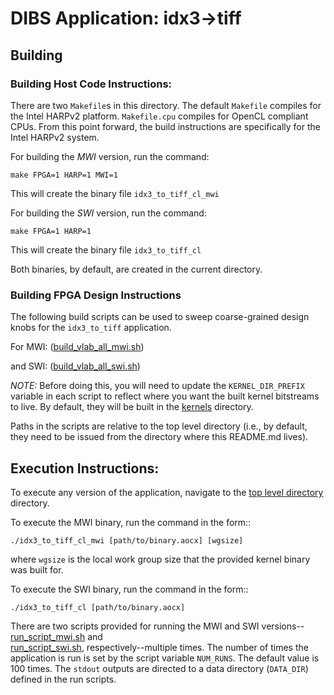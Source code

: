 # DIBS Application: idx3->tiff

## Building 

### Building Host Code Instructions:

There are two `Makefile`s in this directory. The default `Makefile` compiles
for the Intel HARPv2 platform. `Makefile.cpu` compiles for OpenCL compliant
CPUs. From this point forward, the build instructions are specifically for the
Intel HARPv2 system.

For building the *MWI* version, run the command:
```
make FPGA=1 HARP=1 MWI=1
```
This will create the binary file `idx3_to_tiff_cl_mwi`


For building the *SWI* version, run the command:
```
make FPGA=1 HARP=1 
```
This will create the binary file `idx3_to_tiff_cl`

Both binaries, by default, are created in the current directory.


### Building FPGA Design Instructions 

The following build scripts can be used to sweep coarse-grained design knobs
for the `idx3_to_tiff` application. 

For MWI: 
([build_vlab_all_mwi.sh](build_scripts/build_vlab_all_mwi.sh))

and SWI: 
([build_vlab_all_swi.sh](build_scripts/build_vlab_all_swi.sh))

*NOTE:* Before doing this, you will need to update the `KERNEL_DIR_PREFIX`
variable in each script to reflect where you want the built kernel bitstreams to
live. By default, they will be built in the [kernels](./kernels) directory.

Paths in the scripts are relative to the top level directory (i.e., by 
default, they need to be issued from the directory where this README.md lives).


## Execution Instructions:

To execute any version of the application, navigate to the 
[top level directory](./)
directory.

To execute the MWI binary, run the command in the form::
```
./idx3_to_tiff_cl_mwi [path/to/binary.aocx] [wgsize]
```
where `wgsize` is the local work group size that the provided kernel binary was
built for.


To execute the SWI binary, run the command in the form::
```
./idx3_to_tiff_cl [path/to/binary.aocx] 
```

There are two scripts provided for running the MWI and SWI 
versions--[run_script_mwi.sh](./src/run_script_mwi.sh) and  
[run_script_swi.sh](./src/run_script_mwi.sh), respectively--multiple
times. The number of times the application is run is set by the script variable
`NUM_RUNS`. The default value is 100 times. The `stdout` outputs are directed
to a data directory (`DATA_DIR`) defined in the run scripts. 
